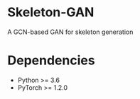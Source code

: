 # Skeleton-GAN
A GCN-based GAN for skeleton  generation
# Dependencies
- Python >= 3.6
- PyTorch >= 1.2.0
